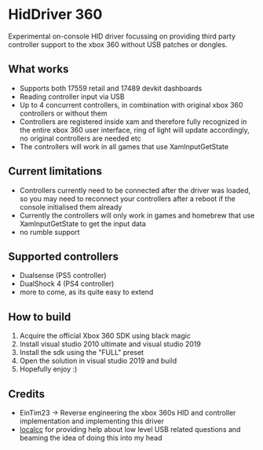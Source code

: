 # HidDriver 360
Experimental on-console HID driver focussing on providing third party controller support to the xbox 360 without USB patches or dongles.

## What works
- Supports both 17559 retail and 17489 devkit dashboards
- Reading controller input via USB
- Up to 4 concurrent controllers, in combination with original xbox 360 controllers or without them
- Controllers are registered inside xam and therefore fully recognized in the entire xbox 360 user interface, ring of light will update accordingly, no original controllers are needed etc
- The controllers will work in all games that use XamInputGetState

## Current limitations
- Controllers currently need to be connected after the driver was loaded, so you may need to reconnect your controllers after a reboot if the console initialised them already
- Currently the controllers will only work in games and homebrew that use XamInputGetState to get the input data
- no rumble support

## Supported controllers
- Dualsense (PS5 controller)
- DualShock 4 (PS4 controller)
- more to come, as its quite easy to extend

## How to build
1. Acquire the official Xbox 360 SDK using black magic
2. Install visual studio 2010 ultimate and visual studio 2019
3. Install the sdk using the "FULL" preset
4. Open the solution in visual studio 2019 and build
5. Hopefully enjoy :)

## Credits
- EinTim23 -> Reverse engineering the xbox 360s HID and controller implementation and implementing this driver
- [localcc](https://github.com/localcc/) for providing help about low level USB related questions and beaming the idea of doing this into my head



